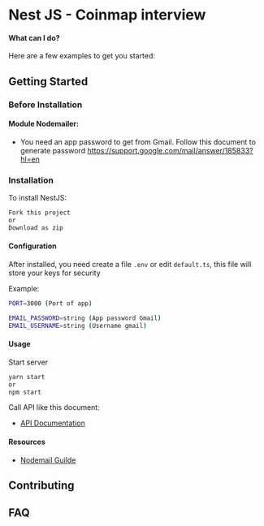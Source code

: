 # Nest JS - Coinmap interview

#### What can I do?

Here are a few examples to get you started:

## Getting Started

### Before Installation

#### Module Nodemailer:

- You need an app password to get from Gmail. Follow this document to generate password https://support.google.com/mail/answer/185833?hl=en

### Installation

To install NestJS:

```bash
Fork this project
or
Download as zip
```

#### Configuration

After installed, you need create a file `.env` or edit `default.ts`, this file will store your keys for security

Example:

```bash
PORT=3000 (Port of app)

EMAIL_PASSWORD=string (App password Gmail)
EMAIL_USERNAME=string (Username gmail)
```

#### Usage

Start server

```bash
yarn start
or
npm start
```

Call API like this document:

- [API Documentation](https://documenter.getpostman.com/view/26916106/2s93Xx1QFW)

#### Resources

- [Nodemail Guilde](https://nodemailer.com/about/)

## Contributing

## FAQ
